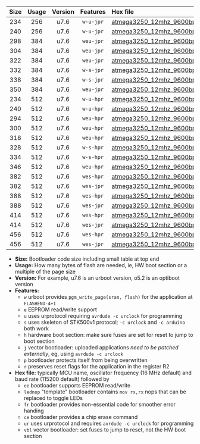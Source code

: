 |Size|Usage|Version|Features|Hex file|
|:-:|:-:|:-:|:-:|:--|
|234|256|u7.6|`w-u-jpr`|[atmega3250_12mhz_9600bps_ur_vbl.hex](https://raw.githubusercontent.com/stefanrueger/urboot/main/bootloaders/atmega3250/fcpu_12mhz/9600_bps/atmega3250_12mhz_9600bps_ur_vbl.hex)|
|240|256|u7.6|`w-u-jpr`|[atmega3250_12mhz_9600bps_lednop_ur_vbl.hex](https://raw.githubusercontent.com/stefanrueger/urboot/main/bootloaders/atmega3250/fcpu_12mhz/9600_bps/atmega3250_12mhz_9600bps_lednop_ur_vbl.hex)|
|298|384|u7.6|`weu-jpr`|[atmega3250_12mhz_9600bps_ee_ur_vbl.hex](https://raw.githubusercontent.com/stefanrueger/urboot/main/bootloaders/atmega3250/fcpu_12mhz/9600_bps/atmega3250_12mhz_9600bps_ee_ur_vbl.hex)|
|304|384|u7.6|`weu-jpr`|[atmega3250_12mhz_9600bps_ee_lednop_ur_vbl.hex](https://raw.githubusercontent.com/stefanrueger/urboot/main/bootloaders/atmega3250/fcpu_12mhz/9600_bps/atmega3250_12mhz_9600bps_ee_lednop_ur_vbl.hex)|
|322|384|u7.6|`weu-jpr`|[atmega3250_12mhz_9600bps_ee_lednop_fr_ur_vbl.hex](https://raw.githubusercontent.com/stefanrueger/urboot/main/bootloaders/atmega3250/fcpu_12mhz/9600_bps/atmega3250_12mhz_9600bps_ee_lednop_fr_ur_vbl.hex)|
|332|384|u7.6|`w-s-jpr`|[atmega3250_12mhz_9600bps_vbl.hex](https://raw.githubusercontent.com/stefanrueger/urboot/main/bootloaders/atmega3250/fcpu_12mhz/9600_bps/atmega3250_12mhz_9600bps_vbl.hex)|
|338|384|u7.6|`w-s-jpr`|[atmega3250_12mhz_9600bps_lednop_vbl.hex](https://raw.githubusercontent.com/stefanrueger/urboot/main/bootloaders/atmega3250/fcpu_12mhz/9600_bps/atmega3250_12mhz_9600bps_lednop_vbl.hex)|
|350|384|u7.6|`weu-jpr`|[atmega3250_12mhz_9600bps_ee_lednop_fr_ce_ur_vbl.hex](https://raw.githubusercontent.com/stefanrueger/urboot/main/bootloaders/atmega3250/fcpu_12mhz/9600_bps/atmega3250_12mhz_9600bps_ee_lednop_fr_ce_ur_vbl.hex)|
|234|512|u7.6|`w-u-hpr`|[atmega3250_12mhz_9600bps_ur.hex](https://raw.githubusercontent.com/stefanrueger/urboot/main/bootloaders/atmega3250/fcpu_12mhz/9600_bps/atmega3250_12mhz_9600bps_ur.hex)|
|240|512|u7.6|`w-u-hpr`|[atmega3250_12mhz_9600bps_lednop_ur.hex](https://raw.githubusercontent.com/stefanrueger/urboot/main/bootloaders/atmega3250/fcpu_12mhz/9600_bps/atmega3250_12mhz_9600bps_lednop_ur.hex)|
|294|512|u7.6|`weu-hpr`|[atmega3250_12mhz_9600bps_ee_ur.hex](https://raw.githubusercontent.com/stefanrueger/urboot/main/bootloaders/atmega3250/fcpu_12mhz/9600_bps/atmega3250_12mhz_9600bps_ee_ur.hex)|
|300|512|u7.6|`weu-hpr`|[atmega3250_12mhz_9600bps_ee_lednop_ur.hex](https://raw.githubusercontent.com/stefanrueger/urboot/main/bootloaders/atmega3250/fcpu_12mhz/9600_bps/atmega3250_12mhz_9600bps_ee_lednop_ur.hex)|
|318|512|u7.6|`weu-hpr`|[atmega3250_12mhz_9600bps_ee_lednop_fr_ur.hex](https://raw.githubusercontent.com/stefanrueger/urboot/main/bootloaders/atmega3250/fcpu_12mhz/9600_bps/atmega3250_12mhz_9600bps_ee_lednop_fr_ur.hex)|
|328|512|u7.6|`w-s-hpr`|[atmega3250_12mhz_9600bps.hex](https://raw.githubusercontent.com/stefanrueger/urboot/main/bootloaders/atmega3250/fcpu_12mhz/9600_bps/atmega3250_12mhz_9600bps.hex)|
|334|512|u7.6|`w-s-hpr`|[atmega3250_12mhz_9600bps_lednop.hex](https://raw.githubusercontent.com/stefanrueger/urboot/main/bootloaders/atmega3250/fcpu_12mhz/9600_bps/atmega3250_12mhz_9600bps_lednop.hex)|
|346|512|u7.6|`weu-hpr`|[atmega3250_12mhz_9600bps_ee_lednop_fr_ce_ur.hex](https://raw.githubusercontent.com/stefanrueger/urboot/main/bootloaders/atmega3250/fcpu_12mhz/9600_bps/atmega3250_12mhz_9600bps_ee_lednop_fr_ce_ur.hex)|
|382|512|u7.6|`wes-hpr`|[atmega3250_12mhz_9600bps_ee.hex](https://raw.githubusercontent.com/stefanrueger/urboot/main/bootloaders/atmega3250/fcpu_12mhz/9600_bps/atmega3250_12mhz_9600bps_ee.hex)|
|382|512|u7.6|`wes-jpr`|[atmega3250_12mhz_9600bps_ee_vbl.hex](https://raw.githubusercontent.com/stefanrueger/urboot/main/bootloaders/atmega3250/fcpu_12mhz/9600_bps/atmega3250_12mhz_9600bps_ee_vbl.hex)|
|388|512|u7.6|`wes-hpr`|[atmega3250_12mhz_9600bps_ee_lednop.hex](https://raw.githubusercontent.com/stefanrueger/urboot/main/bootloaders/atmega3250/fcpu_12mhz/9600_bps/atmega3250_12mhz_9600bps_ee_lednop.hex)|
|388|512|u7.6|`wes-jpr`|[atmega3250_12mhz_9600bps_ee_lednop_vbl.hex](https://raw.githubusercontent.com/stefanrueger/urboot/main/bootloaders/atmega3250/fcpu_12mhz/9600_bps/atmega3250_12mhz_9600bps_ee_lednop_vbl.hex)|
|414|512|u7.6|`wes-hpr`|[atmega3250_12mhz_9600bps_ee_lednop_fr.hex](https://raw.githubusercontent.com/stefanrueger/urboot/main/bootloaders/atmega3250/fcpu_12mhz/9600_bps/atmega3250_12mhz_9600bps_ee_lednop_fr.hex)|
|414|512|u7.6|`wes-jpr`|[atmega3250_12mhz_9600bps_ee_lednop_fr_vbl.hex](https://raw.githubusercontent.com/stefanrueger/urboot/main/bootloaders/atmega3250/fcpu_12mhz/9600_bps/atmega3250_12mhz_9600bps_ee_lednop_fr_vbl.hex)|
|456|512|u7.6|`wes-hpr`|[atmega3250_12mhz_9600bps_ee_lednop_fr_ce.hex](https://raw.githubusercontent.com/stefanrueger/urboot/main/bootloaders/atmega3250/fcpu_12mhz/9600_bps/atmega3250_12mhz_9600bps_ee_lednop_fr_ce.hex)|
|456|512|u7.6|`wes-jpr`|[atmega3250_12mhz_9600bps_ee_lednop_fr_ce_vbl.hex](https://raw.githubusercontent.com/stefanrueger/urboot/main/bootloaders/atmega3250/fcpu_12mhz/9600_bps/atmega3250_12mhz_9600bps_ee_lednop_fr_ce_vbl.hex)|

- **Size:** Bootloader code size including small table at top end
- **Usage:** How many bytes of flash are needed, ie, HW boot section or a multiple of the page size
- **Version:** For example, u7.6 is an urboot version, o5.2 is an optiboot version
- **Features:**
  + `w` urboot provides `pgm_write_page(sram, flash)` for the application at `FLASHEND-4+1`
  + `e` EEPROM read/write support
  + `u` uses urprotocol requiring `avrdude -c urclock` for programming
  + `s` uses skeleton of STK500v1 protocol; `-c urclock` and `-c arduino` both work
  + `h` hardware boot section: make sure fuses are set for reset to jump to boot section
  + `j` vector bootloader: uploaded applications *need to be patched externally*, eg, using `avrdude -c urclock`
  + `p` bootloader protects itself from being overwritten
  + `r` preserves reset flags for the application in the register R2
- **Hex file:** typically MCU name, oscillator frequency (16 MHz default) and baud rate (115200 default) followed by
  + `ee` bootloader supports EEPROM read/write
  + `lednop` "template" bootloader contains `mov rx,rx` nops that can be replaced to toggle LEDs
  + `fr` bootloader provides non-essential code for smoother error handing
  + `ce` bootloader provides a chip erase command
  + `ur` uses urprotocol and requires `avrdude -c urclock` for programming
  + `vbl` vector bootloader: set fuses to jump to reset, not the HW boot section
